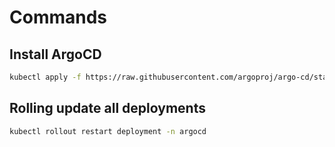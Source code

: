 # Commands

## Install ArgoCD

```bash
kubectl apply -f https://raw.githubusercontent.com/argoproj/argo-cd/stable/manifests/install.yaml
```
## Rolling update all deployments

```bash
kubectl rollout restart deployment -n argocd
```
